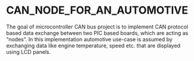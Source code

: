 # CAN_NODE_FOR_AN_AUTOMOTIVE
The goal of microcontroller CAN bus project is to implement CAN protocol based data exchange between two PIC based boards, which are acting as “nodes”. In this implementation automotive use-case is assumed by exchanging data like engine temperature, speed etc. that are displayed using LCD panels.
